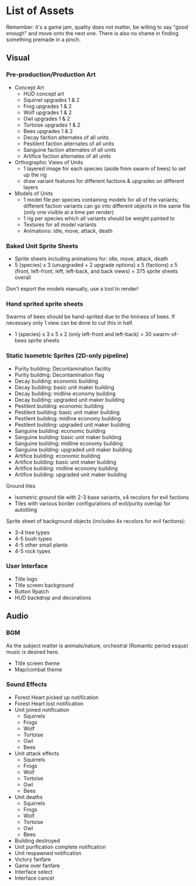 # List of Assets

Remember: it's a game jam, quality does not matter, be willing to say "good enough" and move onto the next one. There is also no shame in finding something premade in a pinch.

## Visual

### Pre-production/Production Art

* Concept Art
	* HUD concept art
	* Squirrel upgrades 1 & 2
	* Frog upgrades 1 & 2
	* Wolf upgrades 1 & 2
	* Owl upgrades 1 & 2
	* Tortoise upgrades 1 & 2
	* Bees upgrades 1 & 2
	* Decay faction alternates of all units
	* Pestilent faction alternates of all units
	* Sanguine faction alternates of all units
	* Artifice faction alternates of all units
* Orthographic Views of Units
	* 1 layered image for each species (aside from swarm of bees) to set up the rig
	* draw variant features for different factions & upgrades on different layers
* Models of Units
	* 1 model file per species containing models for all of the variants; different faction variants can go into different objects in the same file (only one visible at a time per render)
	* 1 rig per species which all variants should be weight painted to
	* Textures for all model variants
	* Animations: idle, move, attack, death


### Baked Unit Sprite Sheets

* Sprite sheets including animations for: idle, move, attack, death
* 5 (species) x 3 (unupgraded + 2 upgrade options) x 5 (factions) x 5 (front, left-front, left, left-back, and back views) = 375 sprite sheets overall

Don't export the models manually, use a tool to render!

### Hand sprited sprite sheets

Swarms of bees should be hand-sprited due to the tininess of bees. If necessary only 1 view can be done to cut this in half.

* 1 (species) x 3 x 5 x 2 (only left-front and left-back) = 30 swarm-of-bees sprite sheets


### Static Isometric Sprites (2D-only pipeline)

* Purity building: Decontamination facility
* Purity building: Decontamination flag
* Decay building: economic building
* Decay building: basic unit maker building
* Decay building: midline economy building
* Decay building: upgraded unit maker building
* Pestilent building: economic building
* Pestilent building: basic unit maker building
* Pestilent building: midline economy building
* Pestilent building: upgraded unit maker building
* Sanguine building: economic building
* Sanguine building: basic unit maker building
* Sanguine building: midline economy building
* Sanguine building: upgraded unit maker building
* Artifice building: economic building
* Artifice building: basic unit maker building
* Artifice building: midline economy building
* Artifice building: upgraded unit maker building

Ground tiles

* Isometric ground tile with 2-3 base variants, x4 recolors for evil factions
* Tiles with various border configurations of evil/purity overlap for autotiling

Sprite sheet of background objects (includes 4x recolors for evil factions):

* 3-4 tree types
* 4-5 bush types
* 4-5 other small plants
* 4-5 rock types


### User Interface

* Title logo
* Title screen background
* Button 9patch
* HUD backdrop and decorations

## Audio

### BGM

As the subject matter is animals/nature, orchestral (Romantic period esque) music is desired here.

* Title screen theme
* Map/combat theme

### Sound Effects

* Forest Heart picked up notification
* Forest Heart lost notification
* Unit joined notification
	* Squirrels
	* Frogs
	* Wolf
	* Tortoise
	* Owl
	* Bees
* Unit attack effects
	* Squirrels
	* Frogs
	* Wolf
	* Tortoise
	* Owl
	* Bees
* Unit deaths
	* Squirrels
	* Frogs
	* Wolf
	* Tortoise
	* Owl
	* Bees
* Building destroyed
* Unit purification complete notification
* Unit respawned notification
* Victory fanfare
* Game over fanfare
* Interface select
* Interface cancel

